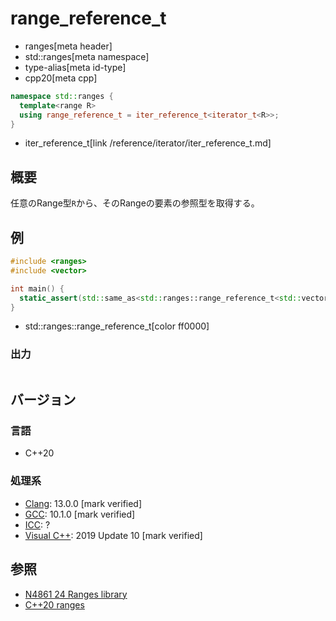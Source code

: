# range_reference_t
* ranges[meta header]
* std::ranges[meta namespace]
* type-alias[meta id-type]
* cpp20[meta cpp]

```cpp
namespace std::ranges {
  template<range R>
  using range_reference_t = iter_reference_t<iterator_t<R>>;
}
```
* iter_reference_t[link /reference/iterator/iter_reference_t.md]

## 概要

任意のRange型`R`から、そのRangeの要素の参照型を取得する。

## 例
```cpp example
#include <ranges>
#include <vector>

int main() {
  static_assert(std::same_as<std::ranges::range_reference_t<std::vector<int>>, int&>);
}
```
* std::ranges::range_reference_t[color ff0000]

### 出力
```
```

## バージョン
### 言語
- C++20

### 処理系
- [Clang](/implementation.md#clang): 13.0.0 [mark verified]
- [GCC](/implementation.md#gcc): 10.1.0 [mark verified]
- [ICC](/implementation.md#icc): ?
- [Visual C++](/implementation.md#visual_cpp): 2019 Update 10 [mark verified]

## 参照
- [N4861 24 Ranges library](https://timsong-cpp.github.io/cppwp/n4861/ranges)
- [C++20 ranges](https://techbookfest.org/product/5134506308665344)
